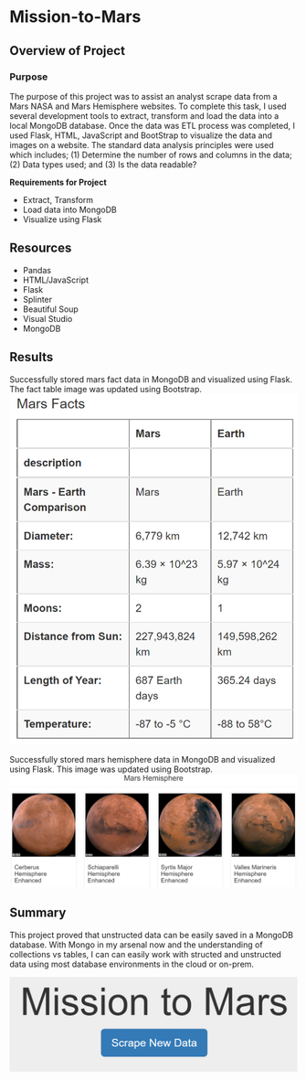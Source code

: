 # Mission-to-Mars

## Overview of Project

### Purpose
The purpose of this project was to assist an analyst scrape data from a Mars NASA and Mars Hemisphere websites.  To complete this task, I used several development tools to extract, transform and load the data into a local MongoDB database.  Once the data was ETL process was completed, I used Flask, HTML, JavaScript and BootStrap to visualize the data and images on a website.  The standard data analysis principles were used which includes; (1) Determine the number of rows and columns in the data; (2) Data types used; and (3) Is the data readable?

__Requirements for Project__
- Extract, Transform
- Load data into MongoDB
- Visualize using Flask

## Resources

- Pandas
- HTML/JavaScript
- Flask
- Splinter
- Beautiful Soup
- Visual Studio
- MongoDB

  
## Results
Successfully stored mars fact data in MongoDB and visualized using Flask.  The fact table image was updated using Bootstrap.
![Mars Fact Table](https://github.com/SheaButta/Mission-to-Mars/blob/main/images/Mars_factsheet_table.PNG)

Successfully stored mars hemisphere data in MongoDB and visualized using Flask.  This image was updated using Bootstrap.
![Mars Hemispheres](https://github.com/SheaButta/Mission-to-Mars/blob/main/images/Mars_hemisphere_Images.PNG)


## Summary
This project proved that unstructed data can be easily saved in a MongoDB database. With Mongo in my arsenal now and the understanding of collections vs tables, I can can easily work with structed and unstructed data using most database environments in the cloud or on-prem.  


![](https://github.com/SheaButta/Mission-to-Mars/blob/main/images/Mission-to-Mars_title.PNG)

 
    
 
 
 
 
 
